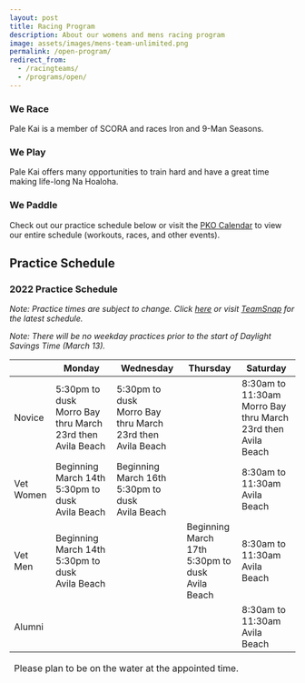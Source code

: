 ```yaml
---
layout: post
title: Racing Program
description: About our womens and mens racing program
image: assets/images/mens-team-unlimited.png
permalink: /open-program/
redirect_from:
  - /racingteams/
  - /programs/open/
---
```


<div class="row">
	<div class="4u 12u$(medium)">
		<h3>We Race</h3>
		<p>Pale Kai is a member of SCORA and races Iron and 9-Man Seasons.</p>
	</div>
	<div class="4u 12u$(medium)">
		<h3>We Play</h3>
		<p>Pale Kai offers many opportunities to train hard and have a great time making life-long Na Hoaloha.</p>
	</div>
	<div class="4u$ 12u$(medium)">
		<h3>We Paddle</h3>
		<!-- <p>2022 practice dates will be announced soon.</p> -->
        <p>
            Check out our practice schedule below or visit the <a href="/calendar/">PKO Calendar</a> to view our entire schedule (workouts,
            races, and other events).
        </p>
	</div>
</div>

<h2>Practice Schedule</h2>

<!--
<p>For this season, Pale Kai Outrigger women's and men's teams will practice 3 days a week with a fourth day of practice for those who wish to race on top teams. It's going to be great year with more blending amongst all our paddlers and lots more time on the water.</p>
-->

<!-- Demo Days and Winter Paddling are done for the season!
<p><a href="/joinus/">Click here</a> for the 2022 Demo Days schedule.</p>

<h3>Winter Paddling in Morro Bay (PKO Veterans)</h3>

<p><i>
    Note: When a Winter Paddling day conflicts with a Demo Day, practice MAY be moved to the following Sunday. Click <a href="/calendar/">here</a>
    or visit <a href="https://go.teamsnap.com/" target="_blank">TeamSnap</a> for the latest schedule.
</i></p>

<div class="table-wrapper">
	<table>
		<thead>
			<tr>
				<th></th>
				<th>Saturday</th>
			</tr>
		</thead>
		<tbody>
			<tr>
				<td>Veteran Paddlers</td>
				<td>
					8:30am to 11:30am<br/>
                    Coleman Beach, Morro Bay
				</td>	
			</tr>
		</tbody>
	</table>
</div>
-->

<h3>2022 Practice Schedule</h3>

<p><i>
    Note: Practice times are subject to change. Click <a href="/calendar/">here</a>
    or visit <a href="https://go.teamsnap.com/" target="_blank">TeamSnap</a> for the latest schedule.
</i></p>

<p><i>
    Note: There will be no weekday practices prior to the start of Daylight Savings Time (March 13).
</i></p>

<div class="table-wrapper">
	<table>
		<thead>
			<tr>
				<th></th>
				<th>Monday</th>
				<th>Wednesday</th>
				<th>Thursday</th>
				<th>Saturday</th>
			</tr>
		</thead>
		<tbody>
			<tr>
				<td>Novice</td>
				<td>
					5:30pm to dusk<br/>
                    Morro Bay thru March 23rd then
                    Avila Beach
				</td>
				<td>
					5:30pm to dusk<br/>
                    Morro Bay thru March 23rd then
                    Avila Beach
				</td>
                <td></td>
				<td>
					8:30am to 11:30am<br/>
                    Morro Bay thru March 23rd then
                    Avila Beach
				</td>	
			</tr>
			<tr>
				<td>Vet<br>Women</td>
				<td>
                    Beginning March 14th<br/>
					5:30pm to dusk<br/>
                    Avila Beach
				</td>
				<td>
                    Beginning March 16th<br>
					5:30pm to dusk<br/>
                    Avila Beach
				</td>
				<td></td>
				<td>
					8:30am to 11:30am<br/>
                    Avila Beach
                </td>
			</tr>
			<tr>
				<td>Vet<br>Men</td>
				<td>
                    Beginning March 14th<br>
					5:30pm to dusk<br/>
                    Avila Beach
				</td>
                <td>
                </td>
				<td>
                    Beginning March 17th<br/>
					5:30pm to dusk<br/>
                    Avila Beach
				</td>
				<td>
					8:30am to 11:30am<br/>
                    Avila Beach
                </td>
			</tr>
			<tr>
				<td>Alumni</td>
				<td>
				</td>
                <td>
                </td>
				<td>
				</td>
				<td>
					8:30am to 11:30am<br/>
                    Avila Beach
                </td>
			</tr>
		</tbody>
		<tfoot>
			<tr>
				<td colspan="5">
                    <P>
                        Please plan to be on the water at the appointed time.
                    </p>
				</td>
			</tr>
		</tfoot>
	</table>
</div>
